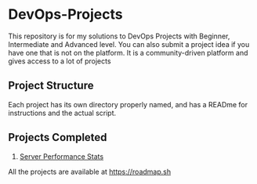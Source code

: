 # DevOps-Projects

This repository is for my solutions to DevOps Projects with Beginner, Intermediate and Advanced level.
You can also submit a project idea if you have one that is not on the platform.
It is a community-driven platform and gives access to a lot of projects

## Project Structure

Each project has its own directory properly named, and has a READme for instructions and the actual script.

## Projects Completed

1. [Server Performance Stats](https://roadmap.sh/projects/server-stats)

All the projects are available at <https://roadmap.sh>